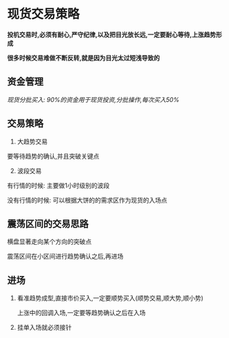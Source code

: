 # 现货交易策略

**投机交易时,必须有耐心,严守纪律,以及把目光放长远,一定要耐心等待,上涨趋势形成**

**很多时候交易难做不断反转,就是因为目光太过短浅导致的**

## 资金管理

_现货分批买入: 90%的资金用于现货投资,分批操作,每次买入50%_

## 交易策略

1. 大趋势交易

要等待趋势的确认,并且突破关键点

2. 波段交易

有行情的时候: 主要做1小时级别的波段

没有行情的时候: 可以根据大饼的的需求区作为现货的入场点


## 震荡区间的交易思路

横盘显著走向某个方向的突破点

震荡区间在小区间进行趋势确认之后,再进场

## 进场

1. 看准趋势成型,直接市价买入,一定要顺势买入(顺势交易,顺大势,顺小势)

   上涨中的回调入场,一定要等趋势确认之后在入场

2. 挂单入场就必须接针
